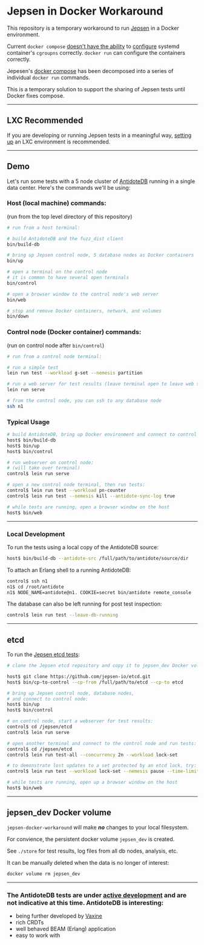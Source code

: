 # Jepsen in Docker Workaround

This repository is a temporary workaround to run [Jepsen](https://github.com/jepsen-io/jepsen) in a Docker environment.

Current `docker compose` [doesn't have the ability](https://github.com/docker/compose/issues/8167) to [configure](https://github.com/docker/compose/issues/9457) systemd container's `cgroupns` correctly. `docker run` can configure the containers correctly.

Jepesen's [docker compose](https://github.com/jepsen-io/jepsen/blob/main/docker) has been decomposed into a series of individual `docker run` commands.

This is a temporary solution to support the sharing of Jepsen tests until Docker fixes compose.

----

## LXC Recommended

If you are developing or running Jepsen tests in a meaningful way, [setting up](https://github.com/jepsen-io/jepsen/blob/main/doc/lxc.md) an LXC environment is recommended.

----

## Demo

Let's run some tests with a 5 node cluster of [AntidoteDB](https://github.com/AntidoteDB/antidote) running in a single data center. Here's the commands we'll be using:

### Host (local machine) commands:

(run from the top level directory of this repository)

```bash
# run from a host terminal:

# build AntidoteDB and the fuzz_dist client
bin/build-db

# bring up Jepsen control node, 5 database nodes as Docker containers
bin/up

# open a terminal on the control node
# it is common to have several open terminals
bin/control

# open a browser window to the control node's web server
bin/web

# stop and remove Docker containers, network, and volumes
bin/down
```

### Control node (Docker container) commands:

(run on control node after `bin/control`)

```bash
# run from a control node terminal:

# run a simple test
lein run test --workload g-set --nemesis partition

# run a web server for test results (leave terminal open to leave web server running)
lein run serve

# from the control node, you can ssh to any database node
ssh n1
```

### Typical Usage

```bash
# build AntidoteDB, bring up Docker environment and connect to control node:
host$ bin/build-db
host$ bin/up
host$ bin/control

# run webserver on control node:
# (will take over terminal)
control$ lein run serve

# open a new control node terminal, then run tests:
control$ lein run test --workload pn-counter
control$ lein run test --nemesis kill --antidote-sync-log true

# while tests are running, open a browser window on the host
host$ bin/web
```

----

### Local Development

To run the tests using a local copy of the AntidoteDB source:

```bash
host$ bin/build-db --antidote-src /full/path/to/antidote/source/dir
```

To attach an Erlang shell to a running AntidoteDB:

```bash
control$ ssh n1
n1$ cd /root/antidote
n1$ NODE_NAME=antidote@n1. COOKIE=secret bin/antidote remote_console
```

The database can also be left running for post test inspection:

```bash
control$ lein run test --leave-db-running
```

----

## etcd

To run the [Jepsen etcd tests](https://github.com/jepsen-io/etcd):

```bash
# clone the Jepsen etcd repository and copy it to jepsen_dev Docker volume:

host$ git clone https://github.com/jepsen-io/etcd.git
host$ bin/cp-to-control --cp-from /full/path/to/etcd --cp-to etcd

# bring up Jepsen control node, database nodes,
# and connect to control node:
host$ bin/up
host$ bin/control

# on control node, start a webserver for test results:
control$ cd /jepsen/etcd
control$ lein run serve

# open another terminal and connect to the control node and run tests:
control$ cd /jepsen/etcd
control$ lein run test-all --concurrency 2n --workload lock-set

# to demonstrate lost updates to a set protected by an etcd lock, try:
control$ lein run test --workload lock-set --nemesis pause --time-limit 120

# while tests are running, open up a browser window on the host
host$ bin/web
```

----

## jepsen_dev Docker volume

`jepsen-docker-workaround` will make ***no*** changes to your local filesystem.

For convience, the persistent docker volume `jepsen_dev` is created.

See `./store` for test results, log files from all db nodes, analysis, etc.

It can be manually deleted when the data is no longer of interest:

```bash
docker volume rm jepsen_dev
```

----

### The AntidoteDB tests are under [active development](https://github.com/nurturenature/fuzz_dist) and are not indicative at this time. AntidoteDB is interesting:
- being further developed by [Vaxine](https://github.com/vaxine-io/vaxine)
- rich CRDTs
- well behaved BEAM (Erlang) application
- easy to work with
